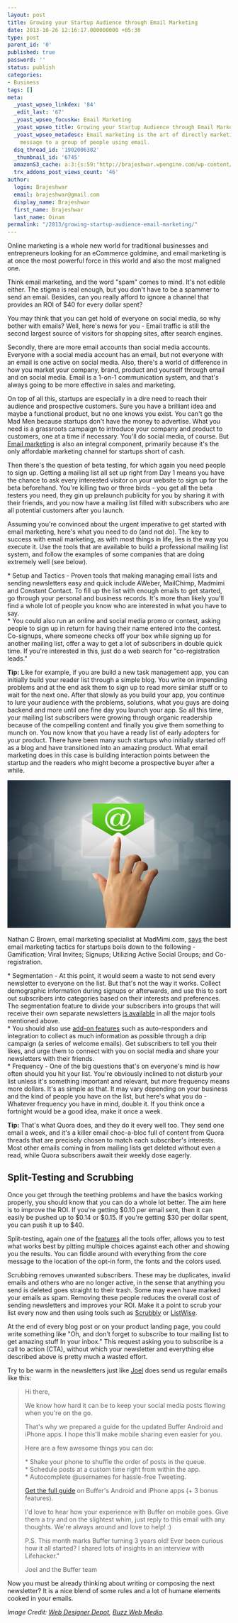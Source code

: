 ```yaml
---
layout: post
title: Growing your Startup Audience through Email Marketing
date: 2013-10-26 12:16:17.000000000 +05:30
type: post
parent_id: '0'
published: true
password: ''
status: publish
categories:
- Business
tags: []
meta:
  _yoast_wpseo_linkdex: '84'
  _edit_last: '67'
  _yoast_wpseo_focuskw: Email Marketing
  _yoast_wpseo_title: Growing your Startup Audience through Email Marketing
  _yoast_wpseo_metadesc: Email marketing is the art of directly marketing a commercial
    message to a group of people using email.
  dsq_thread_id: '1902006302'
  _thumbnail_id: '6745'
  amazonS3_cache: a:3:{s:59:"http://brajeshwar.wpengine.com/wp-content/uploads/email.jpg";i:6746;s:56:"http://media.brajeshwar.com/wp-content/uploads/email.jpg";i:6746;s:57:"https://media.brajeshwar.com/wp-content/uploads/email.jpg";i:6746;}
  trx_addons_post_views_count: '46'
author:
  login: Brajeshwar
  email: brajeshwar@gmail.com
  display_name: Brajeshwar
  first_name: Brajeshwar
  last_name: Oinam
permalink: "/2013/growing-startup-audience-email-marketing/"
---
```

<p>Online marketing is a whole new world for traditional businesses and entrepreneurs looking for an eCommerce goldmine, and email marketing is at once the most powerful force in this world and also the most maligned one.</p>
<p>Think email marketing, and the word "spam" comes to mind. It's not edible either. The stigma is real enough, but you don't have to be a spammer to send an email. Besides, can you really afford to ignore a channel that provides an ROI of $40 for every dollar spent?</p>
<p>You may think that you can get hold of everyone on social media, so why bother with emails? Well, here's news for you - Email traffic is still the second largest source of visitors for shopping sites, after search engines.</p>
<p>Secondly, there are more email accounts than social media accounts. Everyone with a social media account has an email, but not everyone with an email is one active on social media. Also, there's a world of difference in how you market your company, brand, product and yourself through email and on social media. Email is a 1-on-1 communication system, and that's always going to be more effective in sales and marketing.</p>

<p>On top of all this, startups are especially in a dire need to reach their audience and prospective customers. Sure you have a brilliant idea and maybe a functional product, but no one knows you exist. You can't go the Mad Men because startups don't have the money to advertise. What you need is a grassroots campaign to introduce your company and product to customers, one at a time if necessary. You'll do social media, of course. But <a href="http://www.salmat.com.au/products-services/email-marketing/" title="Email Marketing">Email marketing</a> is also an integral component, primarily because it's the only affordable marketing channel for startups short of cash.</p>
<p>Then there's the question of beta testing, for which again you need people to sign up. Getting a mailing list all set up right from Day 1 means you have the chance to ask every interested visitor on your website to sign up for the beta beforehand. You're killing two or three birds - you get all the beta testers you need, they gin up prelaunch publicity for you by sharing it with their friends, and you now have a mailing list filled with subscribers who are all potential customers after you launch.</p>
<p>Assuming you're convinced about the urgent imperative to get started with email marketing, here's what you need to do (and not do). The key to success with email marketing, as with most things in life, lies is the way you execute it. Use the tools that are available to build a professional mailing list system, and follow the examples of some companies that are doing extremely well (see below).</p>
<p>* Setup and Tactics - Proven tools that making managing email lists and sending newsletters easy and quick include AWeber, MailChimp, Madmimi and Constant Contact. To fill up the list with enough emails to get started, go through your personal and business records. It's more than likely you'll find a whole lot of people you know who are interested in what you have to say.<br />
* You could also run an online and social media promo or contest, asking people to sign up in return for having their name entered into the contest. Co-signups, where someone checks off your box while signing up for another mailing list, offer a way to get a lot of subscribers in double quick time. If you're interested in this, just do a web search for "co-registration leads."</p>
<p><strong>Tip:</strong> Like for example, if you are build a new task management app, you can initially build your reader list through a simple blog. You write on impending problems and at the end ask them to sign up to read more similar stuff or to wait for the next one. After that slowly as you build your app, you continue to lure your audience with the problems, solutions, what you guys are doing backend and more until one fine day you launch your app. So all this time, your mailing list subscribers were growing through organic readership because of the compelling content and finally you give them something to munch on. You now know that you have a ready list of early adopters for your product. There have been many such startups who initially started off as a blog and have transitioned into an amazing product. What email marketing does in this case is building interaction points between the startup and the readers who might become a prospective buyer after a while.</p>
<p><img src="/static/2013/10/email.jpg" alt="Email" class="alignnone size-full wp-image-6746" /></p>
<p>Nathan C Brown, email marketing specialist at MadMimi.com, <a href="https://www.quora.com/Email-Marketing/What-are-some-of-the-best-tactics-used-by-startups-to-build-massive-email-lists-Fab-com-used-extremely-bright-colorful-landing-pages-along-with-rewarding-sharing-What-is-next">says</a> the best email marketing tactics for startups boils down to the following - Gamification; Viral Invites; Signups; Utilizing Active Social Groups; and Co-registration.</p>
<p>* Segmentation - At this point, it would seem a waste to not send every newsletter to everyone on the list. But that's not the way it works. Collect demographic information during signups or afterwards, and use this to sort out subscribers into categories based on their interests and preferences. The segmentation feature to divide your subscribers into groups that will receive their own separate newsletters <a href="http://mailchimp.com/features/segmentation-and-groups/">is available</a> in all the major tools mentioned above.<br />
* You should also use <a href="https://madmimi.com/features/addon_feature">add-on features</a> such as auto-responders and integration to collect as much information as possible through a drip campaign (a series of welcome emails). Get subscribers to tell you their likes, and urge them to connect with you on social media and share your newsletters with their friends.<br />
* Frequency - One of the big questions that's 	on everyone's mind is how often should you hit your list. You're obviously inclined to not disturb your list unless it's something important and relevant, but more frequency means more dollars. It's as simple as that. It may vary depending on your business and the kind of people you have on the list, but here's what you do - Whatever frequency you have in mind, double it. If you think once a fortnight would be a good idea, make it once a week.</p>
<p><strong>Tip:</strong> That's what Quora does, and they do it every well too. They send one email a week, and it's a killer email choc-a-bloc full of content from Quora threads that are precisely chosen to match each subscriber's interests. Most other emails coming in from mailing lists get deleted without even a read, while Quora subscribers await their weekly dose eagerly.</p>
<h2>Split-Testing and Scrubbing</h2>
<p>Once you get through the teething problems and have the basics working properly, you should know that you can do a whole lot better. The aim here is to improve the ROI. If you're getting $0.10 per email sent, then it can easily be pushed up to $0.14 or $0.15. If you're getting $30 per dollar spent, you can push it up to $40.</p>
<p>Split-testing, again one of the <a href="https://help.aweber.com/entries/21671152-How-Do-I-Create-a-Broadcast-Split-Test-">features</a> all the tools offer, allows you to test what works best by pitting multiple choices against each other and showing you the results. You can fiddle around with everything from the core message to the location of the opt-in form, the fonts and the colors used.</p>
<p>Scrubbing removes unwanted subscribers. These 	may be duplicates, invalid emails and others who are no longer active, in the sense that anything you send is deleted goes straight to their trash. Some may even have marked your emails as spam.  Removing these people reduces the overall cost of sending newsletters and improves your ROI. Make it a point to scrub your list every now and then using tools such as <a href="http://www.scrubbly.com/">Scrubbly</a> or <a href="http://www.listwisehq.com/">ListWise</a>.</p>
<p>At the end of every blog post or on your product landing page, you could write something like "Oh, and don't forget to subscribe to tour mailing list to get amazing stuff In your inbox." This request asking you to subscribe is a call to action (CTA), without which your newsletter and everything else described above is pretty much a wasted effort.</p>
<p>Try to be warm in the newsletters just like <a href="http://joel.is/">Joel</a> does send us regular emails like this:</p>
<blockquote><p>Hi there,</p>
<p>We know how hard it can be to keep your social media posts flowing when you're on the go.</p>
<p>That's why we prepared a guide for the updated Buffer Android and iPhone apps. I hope this'll make mobile sharing even easier for you.</p>
<p>Here are a few awesome things you can do:</p>
<p>* Shake your phone to shuffle the order of posts in the queue.<br />
* Schedule posts at a custom time right from within the app.<br />
* Autocomplete @usernames for hassle-free Tweeting.</p>
<p><a href="http://blog.bufferapp.com/a-complete-guide-to-buffer-for-android-and-iphone">Get the full guide</a> on Buffer's Android and iPhone apps (+ 3 bonus features).</p>
<p>I'd love to hear how your experience with Buffer on mobile goes. Give them a try and on the slightest whim, just reply to this email with any thoughts. We're always around and love to help! :)</p>
<p>P.S. This month marks Buffer turning 3 years old! Ever been curious how it all started? I shared lots of insights in an interview with Lifehacker."</p>
<p>Joel and the Buffer team</p></blockquote>
<p>Now you must be already thinking about writing or composing the next newsletter? It is a nice blend of some rules and a lot of humane elements cooked in your emails.</p>
<p><em>Image Credit: <a href="http://www.webdesignerdepot.com/"> Web Designer Depot</a>, <a href="http://buzzwebmedia.com.au/">Buzz Web Media</a>.</em></p>
